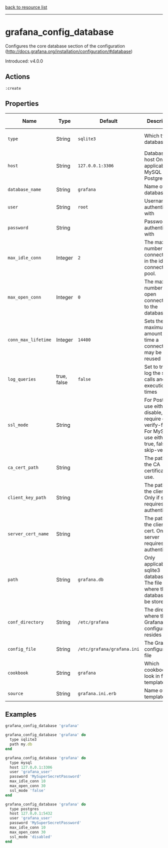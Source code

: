 [back to resource list](https://github.com/sous-chefs/grafana#resources)

---

# grafana_config_database

Configures the core database section of the configuration (http://docs.grafana.org/installation/configuration/#database)

Introduced: v4.0.0

## Actions

`:create`

## Properties

| Name                      | Type          |  Default                    | Description                                                               | Allowed Values
| ------------------------- | ------------- | --------------------------- | ------------------------------------------------------------------------- | --------------- |
| `type`                    |  String       | `sqlite3`                   | Which type of database                                                    | mysql postgres sqlite3
| `host`                    |  String       | `127.0.0.1:3306`            | Database host Only applicable to MySQL or Postgres                        |
| `database_name`           |  String       | `grafana`                   | Name of the database                                                      |
| `user`                    |  String       | `root`                      | Username to authenticate with                                             |
| `password`                |  String       |                             | Password to authenticate with                                             |
| `max_idle_conn`           |  Integer      | `2`                         | The maximum number of connections in the idle connection pool.            |
| `max_open_conn`           |  Integer      | `0`                         | The maximum number of open connections to the database.                   |
| `conn_max_lifetime`       |  Integer      | `14400`                     | Sets the maximum amount of time a connection may be reused                |
| `log_queries`             |  true, false  | `false`                     | Set to true to log the sql calls and execution times                      | true, false
| `ssl_mode`                |  String       |                             | For Postgres, use either disable, require or verify-full. For MySQL, use either true, false, or skip-verify.|
| `ca_cert_path`            |  String       |                             | The path to the CA certificate to use.                                    |
| `client_key_path`         |  String       |                             | The path to the client key. Only if server requires client authentication |
| `server_cert_name`        |  String       |                             | The path to the client cert. Only if server requires client authentication|
| `path`                    |  String       | `grafana.db`                | Only applicable for sqlite3 database. The file path where the database will be stored.|
| `conf_directory`          | String        | `/etc/grafana`              | The directory where the Grafana configuration resides                     | Valid directory
| `config_file`             | String        | `/etc/grafana/grafana.ini`  | The Grafana configuration file                                            | Valid file path
| `cookbook`                | String        | `grafana`                   | Which cookbook to look in for the template                                |
| `source`                  | String        | `grafana.ini.erb`           | Name of the template                                                      |

## Examples

```ruby
grafana_config_database 'grafana'
```

```ruby
grafana_config_database 'grafana' do
  type sqlite3
  path my.db
end
```

```ruby
grafana_config_database 'grafana' do
  type mysql
  host 127.0.0.1:3306
  user 'grafana_user'
  password 'MySuperSecretPassword'
  max_idle_conn 10
  max_open_conn 30
  ssl_mode 'false'
end
```

```ruby
grafana_config_database 'grafana' do
  type postgres
  host 127.0.0.1:5432
  user 'grafana_user'
  password 'MySuperSecretPassword'
  max_idle_conn 10
  max_open_conn 30
  ssl_mode 'disabled'
end
```
